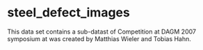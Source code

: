 # steel_defect_images

This data set contains a sub-datast of Competition at DAGM 2007 symposium at was created by Matthias Wieler and Tobias Hahn.
